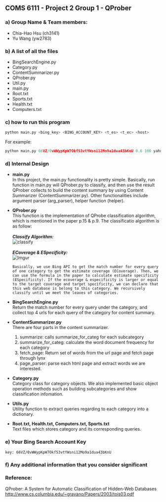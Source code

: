 ## COMS 6111 - Project 2 Group 1 - QProber

### a) Group Name & Team members:
- Chia-Hao Hsu (ch3141)
- Yu Wang (yw2783)

### b) A list of all the files
- BingSearchEngine.py
- Category.py
- ContentSummarizer.py
- QProber.py
- Util.py
- main.py
- Root.txt
- Sports.txt
- Health.txt
- Computers.txt

### c) how to run this program
```python
python main.py <bing_key> <BING_ACCOUNT_KEY> <t_es> <t_ec> <host>
```
  For example:
```python
python main.py 66VZ/0vWWypKpW7Okf53vtYWsni12Mo9a1dua43bKnU 0.6 100 yahoo.com
```
### d) Internal Design
- **main.py**<br>
    In this project, the main.py functionality is pretty simple. Basically, run function in main.py will QProber.py to classify, and then use the result QProber collects to build the content summary by using Content Summarizer (ContentSummarizer.py). Other functionalities include argument parser (arg_parser), helper function (helper).

- **QProber.py**<br>
    This function is the implementation of QProbe classification algorithm, which is mentioned in the paper p.15 & p.9. The classificatio algorithm is as follow:<br><br>
      ***Classify Algorithm:***<br>
      ![classify](http://i.imgur.com/Ghqi6UL.png)
      <br><br>
      ***ECoverage & ESpecificity:***<br>
      ![Imgur](http://i.imgur.com/kIgnn30.png)
      
      Basically, we use Bing API to get the match number for every query of one category to get the estimate coverage (ECoverage). Then, we can use the formula in the paper to calculate estimate specificity (ESpecificity). If the ecoverage & especificity is larger or equal to the target coverage and target specificity, we can declare that this web database is belong to this category. We recursively classify until we meet the leaves of categories.
    
- **BingSearchEngine.py**<br>
    Return the match number for every query under the category, and collect top 4 urls for each query of the category for content summary.

- **ContentSummarizer.py**<br>
    There are four parts in the content summarizer. 
    1) summarize: calls summarize_for_categ for each subcategory
    2) summarize_for_categ: calculate the word document frequency for each category
    3) fetch_page: Return set of words from the url page and fetch page through lynx
    4) page_parser: parse each html page and extract words we are interested.

- **Category.py**<br>
    Category class for category objects. We also implemented basic object operation methods such as building subcategories and show classification infomation. 

- **Utils.py**<br>
    Utility function to extract queries regarding to each category into a dictionary.
    
- **Root.txt, Health.txt, Computers.txt, Sports.txt**<br>
    Text files which stores category and its corresponding queries. 

### e) Your Bing Search Account Key
    key: 66VZ/0vWWypKpW7Okf53vtYWsni12Mo9a1dua43bKnU

### f) Any additional information that you consider significant 

### Reference:
QProber: A System for Automatic Classification of Hidden-Web Databases http://www.cs.columbia.edu/~gravano/Papers/2003/tois03.pdf
